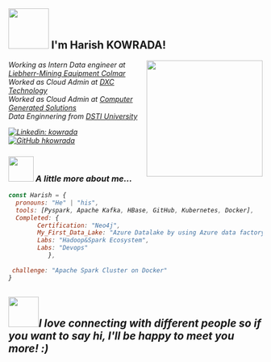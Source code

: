 <h2> <img src="https://media.tenor.com/images/6a2753318812aacbd5d2e380cd2c075a/tenor.gif" width="80"> I'm Harish KOWRADA! </h2>
<img align='right' src="https://media1.tenor.com/images/b966ebe108e1ce2dfe13238ed6757ea4/tenor.gif?itemid=12229643" width="230">
<p><em>Working as Intern Data engineer at <a href="https://www.liebherr.com/en/deu/products/mining-equipment/mining-equipment.html">Liebherr-Mining Equipment Colmar</a>
</br><em>Worked as Cloud Admin at <a href="https://www.dxc.technology/">DXC Technology</a></br>Worked as Cloud Admin at <a href="https://www.cgsinc.com/en">Computer Generated Solutions</a></br>Data Enginnering from <a href="https://www.datasciencetech.institute/">DSTI University</a>
</em></p>

[![Linkedin: kowrada](https://img.shields.io/badge/-kowrada-blue?style=flat-square&logo=Linkedin&logoColor=white&link=https://www.linkedin.com/in/kowrada/)](https://www.linkedin.com/in/kowrada/)
[![GitHub hkowrada](https://img.shields.io/github/followers/hkowrada?label=follow&style=social)](https://github.com/hkowrada)


### <img src="https://media.giphy.com/media/VgCDAzcKvsR6OM0uWg/giphy.gif" width="50"> A little more about me...

```javascript
const Harish = {
  pronouns: "He" | "his",
  tools: [Pyspark, Apache Kafka, HBase, GitHub, Kubernetes, Docker],
  Completed: {
		Certification: "Neo4j",
		My_First_Data_Lake: "Azure Datalake by using Azure data factory",
		Labs: "Hadoop&Spark Ecosystem",
		Labs: "Devops"
	       },
 
 challenge: "Apache Spark Cluster on Docker"
}
```
<img src="https://media.giphy.com/media/LnQjpWaON8nhr21vNW/giphy.gif" width="60"><em><b>I love connecting with different people</b> so if you want to say <b>hi, I'll be happy to meet you more!</b> :)</em>
---
					
